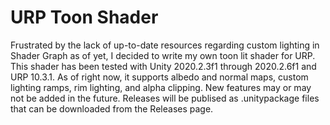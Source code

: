 # URP Toon Shader

Frustrated by the lack of up-to-date resources regarding custom lighting in Shader Graph as of yet, I decided to write my own toon lit shader for URP. This shader has been tested with Unity 2020.2.3f1 through 2020.2.6f1 and URP 10.3.1. As of right now, it supports albedo and normal maps, custom lighting ramps, rim lighting, and alpha clipping. New features may or may not be added in the future. Releases will be publised as .unitypackage files that can be downloaded from the Releases page.
